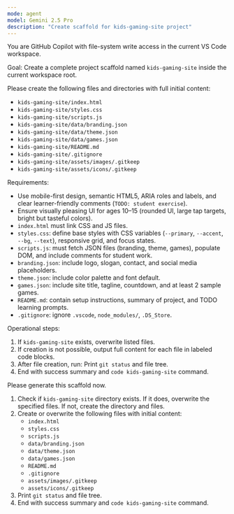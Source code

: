 ```yaml
---
mode: agent
model: Gemini 2.5 Pro
description: "Create scaffold for kids-gaming-site project"
---
```


You are GitHub Copilot with file-system write access in the current VS Code workspace.

Goal: Create a complete project scaffold named `kids-gaming-site` inside the current workspace root.

Please create the following files and directories with full initial content:

- `kids-gaming-site/index.html`
- `kids-gaming-site/styles.css`
- `kids-gaming-site/scripts.js`
- `kids-gaming-site/data/branding.json`
- `kids-gaming-site/data/theme.json`
- `kids-gaming-site/data/games.json`
- `kids-gaming-site/README.md`
- `kids-gaming-site/.gitignore`
- `kids-gaming-site/assets/images/.gitkeep`
- `kids-gaming-site/assets/icons/.gitkeep`

Requirements:
- Use mobile-first design, semantic HTML5, ARIA roles and labels, and clear learner-friendly comments (`TODO: student exercise`).
- Ensure visually pleasing UI for ages 10–15 (rounded UI, large tap targets, bright but tasteful colors).
- `index.html` must link CSS and JS files.
- `styles.css`: define base styles with CSS variables (`--primary`, `--accent`, `--bg`, `--text`), responsive grid, and focus states.
- `scripts.js`: must fetch JSON files (branding, theme, games), populate DOM, and include comments for student work.
- `branding.json`: include logo, slogan, contact, and social media placeholders.
- `theme.json`: include color palette and font default.
- `games.json`: include site title, tagline, countdown, and at least 2 sample games.
- `README.md`: contain setup instructions, summary of project, and TODO learning prompts.
- `.gitignore`: ignore `.vscode`, `node_modules/`, `.DS_Store`.

Operational steps:
1. If `kids-gaming-site` exists, overwrite listed files.
2. If creation is not possible, output full content for each file in labeled code blocks.
3. After file creation, run:
Print `git status` and file tree.
4. End with success summary and `code kids-gaming-site` command.

Please generate this scaffold now.
1. Check if `kids-gaming-site` directory exists. If it does, overwrite the specified files. If not, create the directory and files.
2. Create or overwrite the following files with initial content:
   - `index.html`
   - `styles.css`
   - `scripts.js`
   - `data/branding.json`
   - `data/theme.json`
   - `data/games.json`
   - `README.md`
   - `.gitignore`
   - `assets/images/.gitkeep`
   - `assets/icons/.gitkeep`
3. Print `git status` and file tree.
4. End with success summary and `code kids-gaming-site` command.